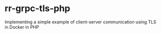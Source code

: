 # rr-grpc-tls-php

Implementing a simple example of client-server communication using TLS in Docker in PHP